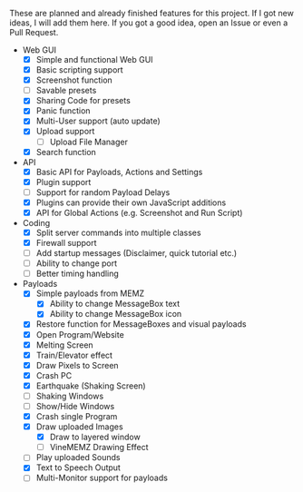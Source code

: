 These are planned and already finished features for this project.
If I got new ideas, I will add them here. If you got a good idea, open an Issue or even a Pull Request.

 - Web GUI
	- [x] Simple and functional Web GUI
	- [x] Basic scripting support
	- [x] Screenshot function
	- [ ] Savable presets
	- [x] Sharing Code for presets
	- [x] Panic function
	- [x] Multi-User support (auto update)
	- [x] Upload support
		- [ ] Upload File Manager
	- [x] Search function
 - API
	- [x] Basic API for Payloads, Actions and Settings
	- [x] Plugin support
	- [ ] Support for random Payload Delays
	- [x] Plugins can provide their own JavaScript additions
	- [x] API for Global Actions (e.g. Screenshot and Run Script)
 - Coding
	- [x] Split server commands into multiple classes
	- [x] Firewall support
	- [ ] Add startup messages (Disclaimer, quick tutorial etc.)
	- [ ] Ability to change port
	- [ ] Better timing handling
 - Payloads
	- [x] Simple payloads from MEMZ
		- [x] Ability to change MessageBox text
		- [x] Ability to change MessageBox icon
	- [x] Restore function for MessageBoxes and visual payloads
	- [x] Open Program/Website
	- [x] Melting Screen
	- [x] Train/Elevator effect
	- [x] Draw Pixels to Screen
	- [x] Crash PC
	- [x] Earthquake (Shaking Screen)
	- [ ] Shaking Windows
	- [ ] Show/Hide Windows
	- [x] Crash single Program
	- [x] Draw uploaded Images
		- [x] Draw to layered window
		- [ ] VineMEMZ Drawing Effect
	- [ ] Play uploaded Sounds
	- [x] Text to Speech Output
	- [ ] Multi-Monitor support for payloads
